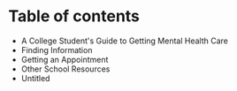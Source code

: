 # Table of contents

* A College Student's Guide to Getting Mental Health Care
* Finding Information
* Getting an Appointment
* Other School Resources
* Untitled

